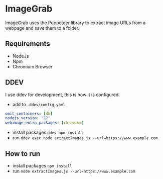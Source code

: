 # ImageGrab 

ImageGrab uses the Puppeteer library to extract image URLs from a webpage and save them to a folder. 

## Requirements

- NodeJs
- Npm
- Chromium Browser

## DDEV

I use ddev for development, this is how it is configured.

-  add to `.ddev/config.yaml`

```yaml
omit_containers: [db]
nodejs_version: "22"
webimage_extra_packages: [chromium]
```

- install packages `ddev npm install`
- run `ddev exec node extractImages.js --url=https://www.example.com`

## How to run
- install packages `npm install`
- run `node extractImages.js --url=https://www.example.com`